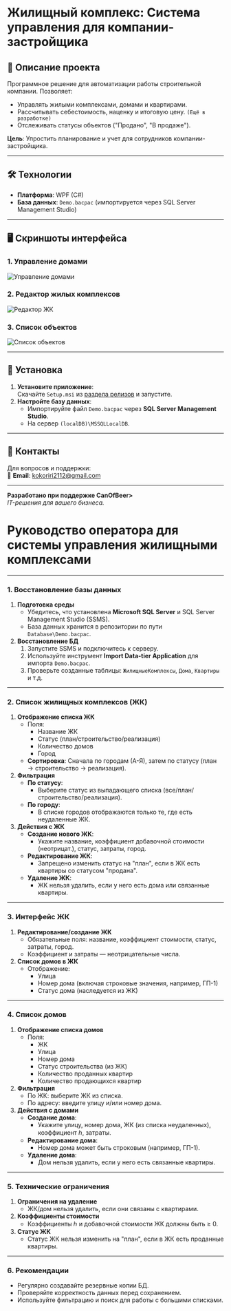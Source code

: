 
# Жилищный комплекс: Система управления для компании-застройщика

## 📝 Описание проекта
Программное решение для автоматизации работы строительной компании. Позволяет:  
- Управлять жилыми комплексами, домами и квартирами.  
- Рассчитывать себестоимость, наценку и итоговую цену. `(Ещё в разработке) ` 
- Отслеживать статусы объектов ("Продано", "В продаже").  

**Цель**: Упростить планирование и учет для сотрудников компании-застройщика.

---

## 🛠 Технологии
- **Платформа**: WPF (C#)  
- **База данных**: `Demo.bacpac` (импортируется через SQL Server Management Studio)  

---

## 🖥 Скриншоты интерфейса

### 1. Управление домами
![Управление домами](res/page3.png)  

### 2. Редактор жилых комплексов
![Редактор ЖК](res/page2.png)   

### 3. Список объектов
![Список объектов](res/page1.png)  

---

## 🚀 Установка
1. **Установите приложение**:  
   Скачайте `Setup.msi` из [раздела релизов](https://github.com/TwoRulonOboev/DemoTest/releases/tag/First_Setup.msi) и запустите.  
2. **Настройте базу данных**:  
   - Импортируйте файл `Demo.bacpac` через **SQL Server Management Studio**.  
   - На сервер `(localDB)\MSSQLLocalDB`.  

---

## 📄 Контакты
Для вопросов и поддержки:  
📧 **Email**: kokoriri2112@gmail.com 

---

**Разработано при поддержке CanOfBeer>**  
_IT-решения для вашего бизнеса._












# **Руководство оператора для системы управления жилищными комплексами**  

---

### 1. Восстановление базы данных  
1. **Подготовка среды**  
   - Убедитесь, что установлена **Microsoft SQL Server** и SQL Server Management Studio (SSMS).  
   - База данных хранится в репозитории по пути `Database\Demo.bacpac`.  
2. **Восстановление БД**  
   1. Запустите SSMS и подключитесь к серверу.  
   2. Используйте инструмент **Import Data-tier Application** для импорта `Demo.bacpac`.  
   3. Проверьте созданные таблицы: `ЖилищныеКомплексы`, `Дома`, `Квартиры` и т.д.  

---

### 2. Список жилищных комплексов (ЖК)  
1. **Отображение списка ЖК**  
   - Поля:  
     - Название ЖК  
     - Статус (план/строительство/реализация)  
     - Количество домов  
     - Город  
   - **Сортировка**: Сначала по городам (А-Я), затем по статусу (план → строительство → реализация).  
2. **Фильтрация**  
   - **По статусу**:  
     - Выберите статус из выпадающего списка (все/план/строительство/реализация).  
   - **По городу**:  
     - В списке городов отображаются только те, где есть неудаленные ЖК.  
3. **Действия с ЖК**  
   - **Создание нового ЖК**:  
     - Укажите название, коэффициент добавочной стоимости (неотрицат.), статус, затраты, город.  
   - **Редактирование ЖК**:  
     - Запрещено изменить статус на "план", если в ЖК есть квартиры со статусом "продана".  
   - **Удаление ЖК**:  
     - ЖК нельзя удалить, если у него есть дома или связанные квартиры.  

---

### 3. Интерфейс ЖК  
1. **Редактирование/создание ЖК**  
   - Обязательные поля: название, коэффициент стоимости, статус, затраты, город.  
   - Коэффициент и затраты — неотрицательные числа.  
2. **Список домов в ЖК**  
   - Отображение:  
     - Улица  
     - Номер дома (включая строковые значения, например, ГП-1)  
     - Статус дома (наследуется из ЖК)  

---

### 4. Список домов  
1. **Отображение списка домов**  
   - Поля:  
     - ЖК  
     - Улица  
     - Номер дома  
     - Статус строительства (из ЖК)  
     - Количество проданных квартир  
     - Количество продающихся квартир  
2. **Фильтрация**  
   - По ЖК: выберите ЖК из списка.  
   - По адресу: введите улицу и/или номер дома.  
3. **Действия с домами**  
   - **Создание дома**:  
     - Укажите улицу, номер дома, ЖК (из списка неудаленных), коэффициент ℎ, затраты.  
   - **Редактирование дома**:  
     - Номер дома может быть строковым (например, ГП-1).  
   - **Удаление дома**:  
     - Дом нельзя удалить, если у него есть связанные квартиры.  

---

### 5. Технические ограничения  
1. **Ограничения на удаление**  
   - ЖК/дом нельзя удалить, если они связаны с квартирами.  
2. **Коэффициенты стоимости**  
   - Коэффициенты ℎ и добавочной стоимости ЖК должны быть ≥ 0.  
3. **Статус ЖК**  
   - Статус ЖК нельзя изменить на "план", если в ЖК есть проданные квартиры.  

---

### 6. Рекомендации  
- Регулярно создавайте резервные копии БД.  
- Проверяйте корректность данных перед сохранением.  
- Используйте фильтрацию и поиск для работы с большими списками.  

